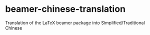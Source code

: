 beamer-chinese-translation
==========================

Translation of the LaTeX beamer package into Simplified/Traditional Chinese